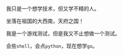 <!-- 
.. link: 
.. description: 
.. tags: 
.. date: 2014/06/24 00:45:39
.. title: 关于我
.. slug: aboutme
-->

我只是一个想学技术，但又学不精的人。

坐落在祖国的大西南，天府之国！

我是一个游戏测试，但是我又不止想做一个测试。

会些`shell`，会点`python`，现在想学`go`。